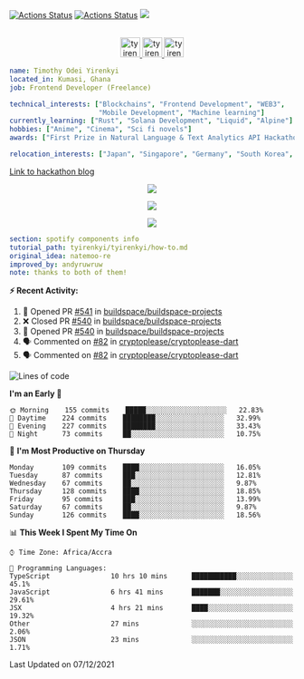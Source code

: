 [![Actions Status](https://github.com/tyirenkyi/tyirenkyi/workflows/wakatime-stats/badge.svg)](https://github.com/tyirenkyi/tyirenkyi/actions)
[![Actions Status](https://github.com/tyirenkyi/tyirenkyi/workflows/update-gh-activity/badge.svg)](https://github.com/tyirenkyi/tyirenkyi/actions)
![](https://visitor-badge.glitch.me/badge?page_id=tyirenkyi.tyirenkyi)

<p align="center">
<br/>
<a href="https://twitter.com/darthapplejewce">
  <img alt="tyirenkyi | Twitter" width="35px" src="https://image.flaticon.com/icons/svg/2111/2111703.svg" />
</a>
<a href="https://www.linkedin.com/in/timothy-yirenkyi-b45b9b137/">
  <img alt="tyirenkyi's LinkdeIN" width="35px" src="https://image.flaticon.com/icons/svg/2111/2111465.svg" />
</a
<a href="https://open.spotify.com/user/6jyx0hj1911n2xd4rm3vwm8j9?si=f0e62187bc474bdf">
  <img alt="tyirenkyi's Spotify" width="35px" src="https://image.flaticon.com/icons/svg/2111/2111627.svg" />
</a>
</p>

```yaml
name: Timothy Odei Yirenkyi
located_in: Kumasi, Ghana
job: Frontend Developer (Freelance)

technical_interests: ["Blockchains", "Frontend Development", "WEB3", 
                      "Mobile Development", "Machine learning"]
currently_learning: ["Rust", "Solana Development", "Liquid", "Alpine"]
hobbies: ["Anime", "Cinema", "Sci fi novels"]
awards: ["First Prize in Natural Language & Text Analytics API Hackathon"]

relocation_interests: ["Japan", "Singapore", "Germany", "South Korea", "UK"]
```

<a href="https://www.expert.ai/blog/the-story-behind-hackathon-winning-peer-reviewers-app">Link to hackathon blog</a>

<p align="center">
  <img alig src="https://github-profile-trophy.vercel.app/?username=tyirenkyi&column=6&rank=SSS,SS,S,AAA,AA,A,B,C" />
</p>


<p align="center">
  <a href="https://tyirenkyi.vercel.app/api/now-playing?open">
    <!-- Music bars move to the beat and are colored based on the track's happiness, danceability and energy! -->
    <img src="https://tyirenkyi.vercel.app/api/now-playing">
  </a>
</p>

<p align="center">
  <img src="https://tyirenkyi.vercel.app/api/top-played">
</p>
 
```yaml
section: spotify components info
tutorial_path: tyirenkyi/tyirenkyi/how-to.md
original_idea: natemoo-re
improved_by: andyruwruw
note: thanks to both of them!
```


**:zap: Recent Activity:**

<!--START_SECTION:activity-->
1. 💪 Opened PR [#541](https://github.com/buildspace/buildspace-projects/pull/541) in [buildspace/buildspace-projects](https://github.com/buildspace/buildspace-projects)
2. ❌ Closed PR [#540](https://github.com/buildspace/buildspace-projects/pull/540) in [buildspace/buildspace-projects](https://github.com/buildspace/buildspace-projects)
3. 💪 Opened PR [#540](https://github.com/buildspace/buildspace-projects/pull/540) in [buildspace/buildspace-projects](https://github.com/buildspace/buildspace-projects)
4. 🗣 Commented on [#82](https://github.com/cryptoplease/cryptoplease-dart/issues/82) in [cryptoplease/cryptoplease-dart](https://github.com/cryptoplease/cryptoplease-dart)
5. 🗣 Commented on [#82](https://github.com/cryptoplease/cryptoplease-dart/issues/82) in [cryptoplease/cryptoplease-dart](https://github.com/cryptoplease/cryptoplease-dart)
<!--END_SECTION:activity-->

<!--START_SECTION:waka-->
![Lines of code](https://img.shields.io/badge/From%20Hello%20World%20I%27ve%20Written-5%20Million%20lines%20of%20code-blue)

**I'm an Early 🐤** 

```text
🌞 Morning    155 commits    █████░░░░░░░░░░░░░░░░░░░░   22.83% 
🌆 Daytime    224 commits    ████████░░░░░░░░░░░░░░░░░   32.99% 
🌃 Evening    227 commits    ████████░░░░░░░░░░░░░░░░░   33.43% 
🌙 Night      73 commits     ██░░░░░░░░░░░░░░░░░░░░░░░   10.75%

```
📅 **I'm Most Productive on Thursday** 

```text
Monday       109 commits    ████░░░░░░░░░░░░░░░░░░░░░   16.05% 
Tuesday      87 commits     ███░░░░░░░░░░░░░░░░░░░░░░   12.81% 
Wednesday    67 commits     ██░░░░░░░░░░░░░░░░░░░░░░░   9.87% 
Thursday     128 commits    ████░░░░░░░░░░░░░░░░░░░░░   18.85% 
Friday       95 commits     ███░░░░░░░░░░░░░░░░░░░░░░   13.99% 
Saturday     67 commits     ██░░░░░░░░░░░░░░░░░░░░░░░   9.87% 
Sunday       126 commits    ████░░░░░░░░░░░░░░░░░░░░░   18.56%

```


📊 **This Week I Spent My Time On** 

```text
⌚︎ Time Zone: Africa/Accra

💬 Programming Languages: 
TypeScript               10 hrs 10 mins      ███████████░░░░░░░░░░░░░░   45.1% 
JavaScript               6 hrs 41 mins       ███████░░░░░░░░░░░░░░░░░░   29.61% 
JSX                      4 hrs 21 mins       ████░░░░░░░░░░░░░░░░░░░░░   19.32% 
Other                    27 mins             ░░░░░░░░░░░░░░░░░░░░░░░░░   2.06% 
JSON                     23 mins             ░░░░░░░░░░░░░░░░░░░░░░░░░   1.71%

```


 Last Updated on 07/12/2021
<!--END_SECTION:waka-->

